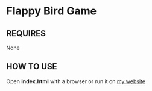 # Flappy Bird Game
REQUIRES
--------------------
None

HOW TO USE
---------------------
Open **index.html** with a browser or run it on [my website](https://www.briangood.dev/)
